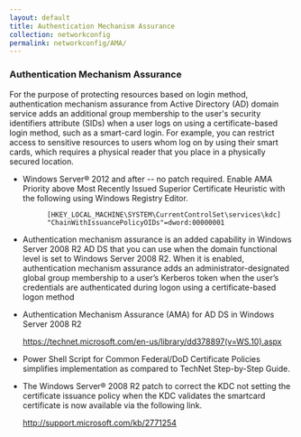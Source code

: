 ```yaml
---
layout: default
title: Authentication Mechanism Assurance
collection: networkconfig
permalink: networkconfig/AMA/
---
```


### Authentication Mechanism Assurance

For the purpose of protecting resources based on login method, authentication mechanism assurance from Active Directory (AD) 
domain service adds an additional group membership to the user's security identifiers attribute (SIDs) 
when a user logs on using a certificate-based login method, such as a smart-card login. For example, you can restrict access 
to sensitive resources to users whom log on by using their smart cards, which requires a physical reader that you place 
in a physically secured location.

* Windows Server® 2012 and after -- no patch required. Enable AMA Priority above  Most Recently Issued Superior Certificate Heuristic
with the following using Windows Registry Editor.

            [HKEY_LOCAL_MACHINE\SYSTEM\CurrentControlSet\services\kdc]
            "ChainWithIssuancePolicyOIDs"=dword:00000001

* Authentication mechanism assurance is an added capability in Windows Server 2008 R2 AD DS that you can use 
when the domain functional level is set to Windows Server 2008 R2. When it is enabled, authentication mechanism assurance adds 
an administrator-designated global group membership to a user’s Kerberos token when the user’s credentials are authenticated 
during logon using a certificate-based logon method

* Authentication Mechanism Assurance (AMA)  for AD DS in Windows Server 2008 R2 

    https://technet.microsoft.com/en-us/library/dd378897(v=WS.10).aspx


* Power Shell Script for Common Federal/DoD Certificate Policies simplifies implementation as compared to TechNet Step-by-Step Guide.

* The Windows Server® 2008 R2 patch to correct the KDC not setting the certificate issuance policy when the KDC validates 
the smartcard certificate is now available via the following link. 

    http://support.microsoft.com/kb/2771254 
